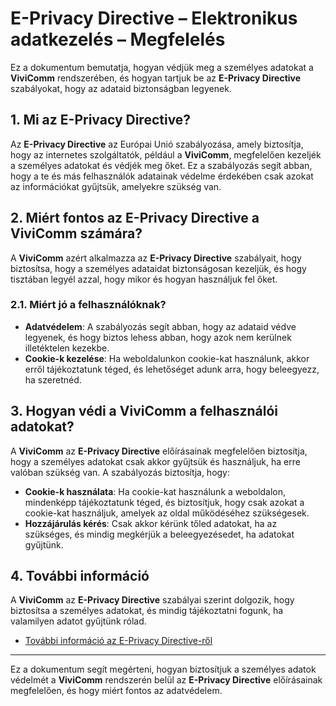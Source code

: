 # E-Privacy Directive – Elektronikus adatkezelés – Megfelelés

Ez a dokumentum bemutatja, hogyan védjük meg a személyes adatokat a **ViviComm** rendszerében, és hogyan tartjuk be az **E-Privacy Directive** szabályokat, hogy az adataid biztonságban legyenek.

## 1. Mi az E-Privacy Directive?

Az **E-Privacy Directive** az Európai Unió szabályozása, amely biztosítja, hogy az internetes szolgáltatók, például a **ViviComm**, megfelelően kezeljék a személyes adatokat és védjék meg őket. Ez a szabályozás segít abban, hogy a te és más felhasználók adatainak védelme érdekében csak azokat az információkat gyűjtsük, amelyekre szükség van.

## 2. Miért fontos az E-Privacy Directive a **ViviComm** számára?

A **ViviComm** azért alkalmazza az **E-Privacy Directive** szabályait, hogy biztosítsa, hogy a személyes adataidat biztonságosan kezeljük, és hogy tisztában legyél azzal, hogy mikor és hogyan használjuk fel őket.

### **2.1. Miért jó a felhasználóknak?**

- **Adatvédelem**: A szabályozás segít abban, hogy az adataid védve legyenek, és hogy biztos lehess abban, hogy azok nem kerülnek illetéktelen kezekbe.
- **Cookie-k kezelése**: Ha weboldalunkon cookie-kat használunk, akkor erről tájékoztatunk téged, és lehetőséget adunk arra, hogy beleegyezz, ha szeretnéd.

## 3. Hogyan védi a **ViviComm** a felhasználói adatokat?

A **ViviComm** az **E-Privacy Directive** előírásainak megfelelően biztosítja, hogy a személyes adatokat csak akkor gyűjtsük és használjuk, ha erre valóban szükség van. A szabályozás biztosítja, hogy:

- **Cookie-k használata**: Ha cookie-kat használunk a weboldalon, mindenképp tájékoztatunk téged, és biztosítjuk, hogy csak azokat a cookie-kat használjuk, amelyek az oldal működéséhez szükségesek.
- **Hozzájárulás kérés**: Csak akkor kérünk tőled adatokat, ha az szükséges, és mindig megkérjük a beleegyezésedet, ha adatokat gyűjtünk.

## 4. További információ

A **ViviComm** az **E-Privacy Directive** szabályai szerint dolgozik, hogy biztosítsa a személyes adatokat, és mindig tájékoztatni fogunk, ha valamilyen adatot gyűjtünk rólad.

- [További információ az E-Privacy Directive-ről](https://ec.europa.eu/info/law/law-topic/data-protection_en)

---

Ez a dokumentum segít megérteni, hogyan biztosítjuk a személyes adatok védelmét a **ViviComm** rendszerén belül az **E-Privacy Directive** előírásainak megfelelően, és hogy miért fontos az adatvédelem.
